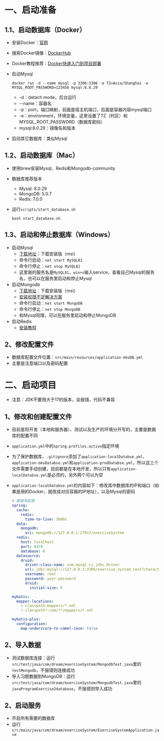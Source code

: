 # 一、启动准备

## 1.1、启动数据库（Docker）

- 安装Docker：[官网](https://www.docker.com/)

- 搜索Docker镜像：[DockerHub](https://hub.docker.com/)

- Docker教程推荐：[Docker快速入门到项目部署](https://www.bilibili.com/video/BV1HP4118797?p=1&vd_source=14dcfd5a96be2b05571b29387e1ac2cc)

- 启动Mysql

  ```shell
  docker run -d --name mysql -p 3306:3306 -e TZ=Asia/Shanghai -e MYSQL_ROOT_PASSWORD=123456 mysql:8.0.29
  ```

  - -d：detach mode，后台运行
  - --name：容器名
  - -p：port，端口映射，前面是宿主机端口，后面是容器内容mysql端口
  - -e：environment，环境变量，这里设置了TZ（时区）和MYSQL_ROOT_PASSWORD（数据库密码）
  - mysql:8.0.29：镜像名和版本

- 启动其它数据库：类似Mysql

## 1.2、启动数据库（Mac）

- 使用brew安装Mysql、Redis和Mongodb-community

- 数据库推荐版本

  - Mysql: 8.0.29
  - MongoDB: 5.0.7
  - Redis: 7.0.0

- 运行`scripts/start_database.sh`

  ```shell
  bash start_database.sh
  ```

## 1.3、启动和停止数据库（Windows）

- 启动Mysql
  - [下载地址](https://dev.mysql.com/downloads/mysql/)：下载安装版（msi）
  - 命令行启动：`net start MySQL81`
  - 命令行停止：`net stop MySQL81`
  - 这里我的服务名是`MySQL81`，`win+s`输入service，查看自己Mysql的服务名，也可以在服务里启动和停止Mysql
- 启动Mongodb
  - [下载地址](https://www.mongodb.com/try/download/community-kubernetes-operator)：下载安装版（msi）
  - [安装权限不足解决方案](https://www.zhihu.com/question/435851212/answer/3160284204?utm_id=0)
  - 命令行启动：`net start MongoDB`
  - 命令行停止：`net stop MongoDB`
  - 和Mysql同理，可以在服务里启动和停止MongoDB
- 启动Redis
  - [安装教程](https://learn.microsoft.com/en-us/windows/wsl/install)

## 2、修改配置文件

- 数据库配置文件位置：`src/main/resources/application-devDB.yml`
- 主要是注意端口以及密码配置

# 二、启动项目

- 注意：JDK不要用大于17的版本，会报错，代码不兼容

## 1、修改和创建配置文件

- 目前是将开发（本地和服务器）、测试以及生产的环境分开写的，主要是数据库的配置不同

- `application.yml`中的`spring.profiles.active`指定环境

- 为了保护数据库，`.gitignore`添加了`application-localDatabse.yml`、`application-devDatabse.yml`和`application-prodDatabse.yml`，所以这三个文件需要手动创建，目前都是在本地开发，所以只有`application-localDatabse.yml`是必须的，另外两个可以为空

- `application-localDatabse.yml`的内容如下：修改其中数据库的IP和端口（如果是用的Docker，就改成对应容器的IP地址），以及Mysql的密码

  ```yml
  # 数据库配置
  spring:
    cache:
      redis:
        time-to-live: 3600s
    data:
      mongodb:
        uri: mongodb://127.0.0.1:27017/exerciseSystem
    redis:
      host: localhost
      port: 6379
      database: 0
    datasource:
      druid:
        driver-class-name: com.mysql.cj.jdbc.Driver
        url: jdbc:mysql://127.0.0.1:3306/exercise_system_test?characterEncoding=UTF8&serverTimeZone=UTC&useSSL=false&allowPublicKeyRetrieval=true
        username: root
        password: your-password
        druid:
          initial-size: 5
  
  mybatis:
    mapper-locations:
      - classpath:mappers/*.xml
      - classpath*:com/**/mappers/*.xml
  
  mybatis-plus:
    configuration:
      map-underscore-to-camel-case: false
  ```

## 2、导入数据

- 测试数据库连接：运行`src/test/java/com/dream/exerciseSystem/MongodbTest.java`里的`testMongodb`，不报错则连接成功
- 导入习题数据到MongoDB：运行`src/test/java/com/dream/exerciseSystem/MongodbTest.java`里的`javaProgramExercise2database`，不报错则导入成功

## 2、启动服务

- 开启所有需要的数据库
- 运行`src/main/java/com/dream/exerciseSystem/ExerciseSystemApplication.java`